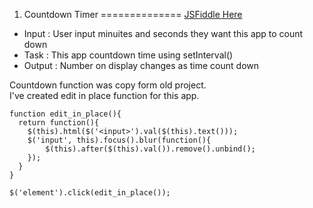 01. Countdown Timer
==============
[JSFiddle Here](http://jsfiddle.net/kosamari/b84Y9/)  
* Input : User input minuites and seconds they want this app to count down  
* Task : This app countdown time using setInterval()  
* Output : Number on display changes as time count down  

Countdown function was copy form old project.  
I've created edit in place function for this app.  

    function edit_in_place(){
      return function(){
        $(this).html($('<input>').val($(this).text()));
        $('input', this).focus().blur(function(){
            $(this).after($(this).val()).remove().unbind();
        });
      }
    }

    $('element').click(edit_in_place());